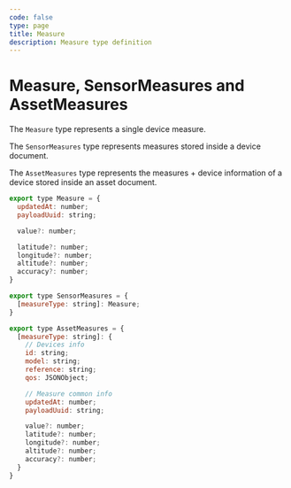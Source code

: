 ```yaml
---
code: false
type: page
title: Measure
description: Measure type definition
---
```


# Measure, SensorMeasures and AssetMeasures

The `Measure` type represents a single device measure.

The `SensorMeasures` type represents measures stored inside a device document.

The `AssetMeasures` type represents the measures + device information of a device stored inside an asset document.

```js
export type Measure = {
  updatedAt: number;
  payloadUuid: string;

  value?: number;

  latitude?: number;
  longitude?: number;
  altitude?: number;
  accuracy?: number;
}

export type SensorMeasures = {
  [measureType: string]: Measure;
}

export type AssetMeasures = {
  [measureType: string]: {
    // Devices info
    id: string;
    model: string;
    reference: string;
    qos: JSONObject;

    // Measure common info
    updatedAt: number;
    payloadUuid: string;

    value?: number;
    latitude?: number;
    longitude?: number;
    altitude?: number;
    accuracy?: number;
  }
}
```
